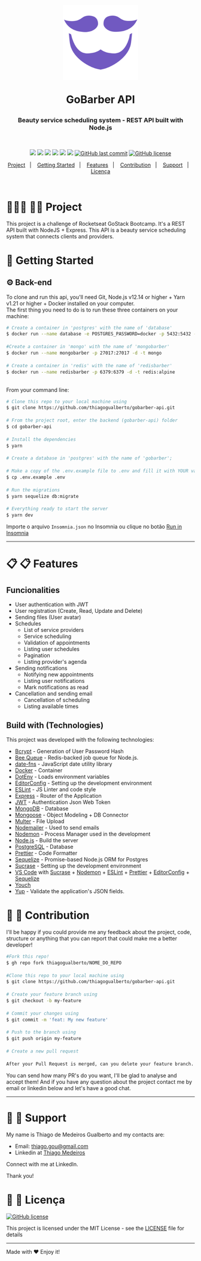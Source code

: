 <h1 align="center">
    <!-- Logo da Aplicação -->
    <img alt="Logo" src=".github/logo_gobarber.png" width="200px"/>
    <p>GoBarber API</p>
</h1>

<h3 align="center">
    <!-- Descrição do projeto  -->
    Beauty service scheduling system - REST API built with Node.js
</h3>
</br>
<div align="center">

[![](https://img.shields.io/badge/made%20by-ThiagoGualberto-%237159C1)](https://www.linkedin.com/in/thiago-medeiros-7478816b/)
[![](https://img.shields.io/badge/node.js@lts-12.14.1-informational?logo=Node.JS)](https://github.com/nodejs/node/blob/master/doc/changelogs/CHANGELOG_V12.md#12.14.1)
![](https://img.shields.io/github/languages/top/thiagogualberto/gobarber-api.svg?color=yellow)
![](https://img.shields.io/github/languages/count/thiagogualberto/gobarber-api.svg?color=lightgrey)
[![](https://api.codacy.com/project/badge/Grade/764eee83d7604873a9b06d37c4689523)](https://www.codacy.com?utm_source=github.com&amp;utm_medium=referral&amp;utm_content=DanielObara/DesafioFastFeet&amp;utm_campaign=Badge_Grade)
![](https://img.shields.io/github/repo-size/thiagogualberto/gobarber-api.svg)
[![GitHub last commit](https://img.shields.io/github/last-commit/thiagogualberto/gobarber-api.svg?color=red)](https://github.com/thiagogualberto/gobarber-api/commits/master)
[![GitHub license](https://img.shields.io/github/license/mashape/apistatus.svg)](https://github.com/thiagogualberto/gobarber-api/blob/master/LICENSE)

</div>
<p align="center">
  <a href="#man_technologist-project">Project</a>&nbsp;&nbsp;&nbsp;|&nbsp;&nbsp;&nbsp;
  <a href="#rocket-getting-started">Getting Started</a>&nbsp;&nbsp;&nbsp;|&nbsp;&nbsp;&nbsp;
  <a href="#clipboard-features">Features</a>&nbsp;&nbsp;&nbsp;|&nbsp;&nbsp;&nbsp;
  <a href="#thinking-contribution">Contribution</a>&nbsp;&nbsp;&nbsp;|&nbsp;&nbsp;&nbsp;
  <a href="#pushpin-support">Support</a>&nbsp;&nbsp;&nbsp;|&nbsp;&nbsp;&nbsp;
  <a href="#memo-licenca">Licença</a>
</p>
</br>

# 👨🏻‍💻 :man_technologist: Project

This project is a challenge of Rocketseat GoStack Bootcamp. It's a REST API built with NodeJS + Express. This API is a beauty service scheduling system that connects clients and providers.

# :rocket: Getting Started

## ⚙️ Back-end

To clone and run this api, you'll need Git, Node.js v12.14 or higher + Yarn v1.21 or higher + Docker installed on your computer. </br>
The first thing you need to do is to run these three containers on your machine:</br>

```bash
# Create a container in 'postgres' with the name of 'database'
$ docker run --name database -e POSTGRES_PASSWORD=docker -p 5432:5432 -d postgres

#Create a container in 'mongo' with the name of 'mongobarber'
$ docker run --name mongobarber -p 27017:27017 -d -t mongo

# Create a container in 'redis' with the name of 'redisbarber'
$ docker run --name redisbarber -p 6379:6379 -d -t redis:alpine
```
</br>From your command line:

```bash
# Clone this repo to your local machine using
$ git clone https://github.com/thiagogualberto/gobarber-api.git

# From the project root, enter the backend (gobarber-api) folder
$ cd gobarber-api

# Install the dependencies
$ yarn

# Create a database in 'postgres' with the name of 'gobarber';

# Make a copy of the .env.example file to .env and fill it with YOUR variables.
$ cp .env.example .env

# Run the migrations
$ yarn sequelize db:migrate

# Everything ready to start the server
$ yarn dev
```

Importe o arquivo `Insomnia.json` no Insomnia ou clique no botão [Run in Insomnia](#insomniaButton)

---

# 📋 :clipboard: Features
## Funcionalities
- User authentication with JWT
- User registration (Create, Read, Update and Delete)
- Sending files (User avatar)
- Schedules
    - List of service providers
    - Service scheduling
    - Validation of appointments
    - Listing user schedules
    - Pagination
    - Listing provider's agenda
- Sending notifications
    - Notifying new appointments
    - Listing user notifications
    - Mark notifications as read
- Cancellation and sending email
    - Cancellation of scheduling
    - Listing available times

## Build with (Technologies)

This project was developed with the following technologies:
- [Bcrypt](https://www.npmjs.com/package/bcrypt) - Generation of User Password Hash
- [Bee Queue](https://github.com/bee-queue/bee-queue) - Redis-backed job queue for Node.js.
- [date-fns](https://date-fns.org/) - JavaScript date utility library
- [Docker](https://www.docker.com/docker-community) - Container
- [DotEnv](https://www.npmjs.com/package/dotenv) - Loads environment variables
- [EditorConfig](https://editorconfig.org/) - Setting up the development environment
- [ESLint](https://eslint.org/) - JS Linter and code style
- [Express](https://expressjs.com/pt-br/) - Router of the Application
- [JWT](https://jwt.io/) - Authentication Json Web Token
- [MongoDB](https://www.mongodb.com/) - Database
- [Mongoose](https://mongoosejs.com/) - Object Modeling + DB Connector
- [Multer](https://github.com/expressjs/multer) - File Upload
- [Nodemailer](https://nodemailer.com/about/) - Used to send emails
- [Nodemon](https://nodemon.io/) - Process Manager used in the development
- [Node.js](https://nodejs.org/en/) - Build the server
- [PostgreSQL](https://www.postgresql.org/) - Database
- [Prettier](https://prettier.io/) - Code Formatter
- [Sequelize](https://sequelize.org/) - Promise-based Node.js ORM for Postgres
- [Sucrase](https://github.com/alangpierce/sucrase) - Setting up the development environment
- [VS Code](https://code.visualstudio.com/) with [Sucrase](https://github.com/alangpierce/sucrase) + [Nodemon](https://nodemon.io/) + [ESLint](https://eslint.org/) + [Prettier](https://prettier.io/) + [EditorConfig](https://editorconfig.org/) + [Sequelize](https://sequelize.org/)
- [Youch](https://www.npmjs.com/package/youch)
- [Yup](https://www.npmjs.com/package/yup) - Validate the application's JSON fields.

# 🤔 :thinking: Contribution

I'll be happy if you could provide me any feedback about the project, code, structure or anything that you can report that could make me a better developer!

```bash
#Fork this repo!
$ gh repo fork thiagogualberto/NOME_DO_REPO

#Clone this repo to your local machine using
$ git clone https://github.com/thiagogualberto/gobarber-api.git

# Create your feature branch using
$ git checkout -b my-feature

# Commit your changes using
$ git commit -m 'feat: My new feature'

# Push to the branch using
$ git push origin my-feature

# Create a new pull request

After your Pull Request is merged, can you delete your feature branch.
```

You can send how many PR's do you want, I'll be glad to analyse and accept them! And if you have any question about the project contact me by email or linkedin below and let's have a good chat.

---


# 📌 :pushpin: Support
My name is Thiago de Medeiros Gualberto and my contacts are:

- Email: thiago.gou@gmail.com
- Linkedin at [Thiago Medeiros](https://www.linkedin.com/in/thiago-medeiros-7478816b/)

Connect with me at LinkedIn.

Thank you!

# 📝 :memo: Licença

[![GitHub license](https://img.shields.io/github/license/mashape/apistatus.svg)](https://github.com/thiagogualberto/gobarber-api/blob/master/LICENSE)

This project is licensed under the MIT License - see the [LICENSE](LICENSE) file for details


---
Made with ♥ Enjoy it!
